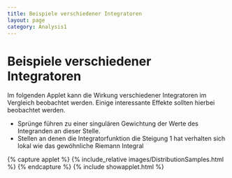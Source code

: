 ```yaml
---
title: Beispiele verschiedener Integratoren
layout: page
category: Analysis1
---
```


# Beispiele verschiedener Integratoren

Im folgenden Applet kann die Wirkung verschiedener Integratoren im
Vergleich beobachtet werden. Einige interessante Effekte sollten hierbei beobachtet werden.

   * Sprünge führen zu einer singulären Gewichtung der Werte des Integranden an dieser Stelle.
   * Stellen an denen die Integratorfunktion die Steigung 1 hat verhalten sich lokal wie das gewöhnliche Riemann Integral



{% capture applet %} {% include_relative images/DistributionSamples.html %} {% endcapture %}
{% include showapplet.html %}
